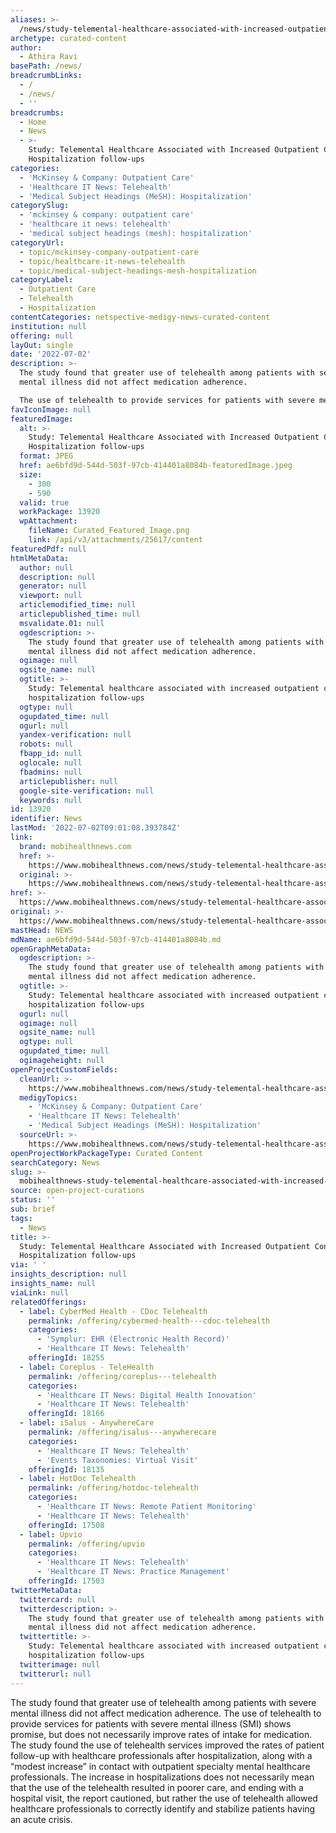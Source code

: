 ```yaml
---
aliases: >-
  /news/study-telemental-healthcare-associated-with-increased-outpatient-contact-hospitalization-follow-ups
archetype: curated-content
author:
  - Athira Ravi
basePath: /news/
breadcrumbLinks:
  - /
  - /news/
  - ''
breadcrumbs:
  - Home
  - News
  - >-
    Study: Telemental Healthcare Associated with Increased Outpatient Contact,
    Hospitalization follow-ups
categories:
  - 'McKinsey & Company: Outpatient Care'
  - 'Healthcare IT News: Telehealth'
  - 'Medical Subject Headings (MeSH): Hospitalization'
categorySlug:
  - 'mckinsey & company: outpatient care'
  - 'healthcare it news: telehealth'
  - 'medical subject headings (mesh): hospitalization'
categoryUrl:
  - topic/mckinsey-company-outpatient-care
  - topic/healthcare-it-news-telehealth
  - topic/medical-subject-headings-mesh-hospitalization
categoryLabel:
  - Outpatient Care
  - Telehealth
  - Hospitalization
contentCategories: netspective-medigy-news-curated-content
institution: null
offering: null
layOut: single
date: '2022-07-02'
description: >-
  The study found that greater use of telehealth among patients with severe
  mental illness did not affect medication adherence.

  The use of telehealth to provide services for patients with severe mental 
favIconImage: null
featuredImage:
  alt: >-
    Study: Telemental Healthcare Associated with Increased Outpatient Contact,
    Hospitalization follow-ups
  format: JPEG
  href: ae6bfd9d-544d-503f-97cb-414401a8084b-featuredImage.jpeg
  size:
    - 300
    - 590
  valid: true
  workPackage: 13920
  wpAttachment:
    fileName: Curated_Featured_Image.png
    link: /api/v3/attachments/25617/content
featuredPdf: null
htmlMetaData:
  author: null
  description: null
  generator: null
  viewport: null
  articlemodified_time: null
  articlepublished_time: null
  msvalidate.01: null
  ogdescription: >-
    The study found that greater use of telehealth among patients with severe
    mental illness did not affect medication adherence.
  ogimage: null
  ogsite_name: null
  ogtitle: >-
    Study: Telemental healthcare associated with increased outpatient contact,
    hospitalization follow-ups
  ogtype: null
  ogupdated_time: null
  ogurl: null
  yandex-verification: null
  robots: null
  fbapp_id: null
  oglocale: null
  fbadmins: null
  articlepublisher: null
  google-site-verification: null
  keywords: null
id: 13920
identifier: News
lastMod: '2022-07-02T09:01:08.393784Z'
link:
  brand: mobihealthnews.com
  href: >-
    https://www.mobihealthnews.com/news/study-telemental-healthcare-associated-increased-outpatient-contact-hospitalization-follow-ups
  original: >-
    https://www.mobihealthnews.com/news/study-telemental-healthcare-associated-increased-outpatient-contact-hospitalization-follow-ups
href: >-
  https://www.mobihealthnews.com/news/study-telemental-healthcare-associated-increased-outpatient-contact-hospitalization-follow-ups
original: >-
  https://www.mobihealthnews.com/news/study-telemental-healthcare-associated-increased-outpatient-contact-hospitalization-follow-ups
mastHead: NEWS
mdName: ae6bfd9d-544d-503f-97cb-414401a8084b.md
openGraphMetaData:
  ogdescription: >-
    The study found that greater use of telehealth among patients with severe
    mental illness did not affect medication adherence.
  ogtitle: >-
    Study: Telemental healthcare associated with increased outpatient contact,
    hospitalization follow-ups
  ogurl: null
  ogimage: null
  ogsite_name: null
  ogtype: null
  ogupdated_time: null
  ogimageheight: null
openProjectCustomFields:
  cleanUrl: >-
    https://www.mobihealthnews.com/news/study-telemental-healthcare-associated-increased-outpatient-contact-hospitalization-follow-ups
  medigyTopics:
    - 'McKinsey & Company: Outpatient Care'
    - 'Healthcare IT News: Telehealth'
    - 'Medical Subject Headings (MeSH): Hospitalization'
  sourceUrl: >-
    https://www.mobihealthnews.com/news/study-telemental-healthcare-associated-increased-outpatient-contact-hospitalization-follow-ups
openProjectWorkPackageType: Curated Content
searchCategory: News
slug: >-
  mobihealthnews-study-telemental-healthcare-associated-with-increased-outpatient-contact-hospitalization-follow-ups
source: open-project-curations
status: ''
sub: brief
tags:
  - News
title: >-
  Study: Telemental Healthcare Associated with Increased Outpatient Contact,
  Hospitalization follow-ups
via: ' '
insights_description: null
insights_name: null
viaLink: null
relatedOfferings:
  - label: CyberMed Health - CDoc Telehealth
    permalink: /offering/cybermed-health---cdoc-telehealth
    categories:
      - 'Symplur: EHR (Electronic Health Record)'
      - 'Healthcare IT News: Telehealth'
    offeringId: 18255
  - label: Coreplus - TeleHealth
    permalink: /offering/coreplus---telehealth
    categories:
      - 'Healthcare IT News: Digital Health Innovation'
      - 'Healthcare IT News: Telehealth'
    offeringId: 18166
  - label: iSalus - AnywhereCare
    permalink: /offering/isalus---anywherecare
    categories:
      - 'Healthcare IT News: Telehealth'
      - 'Events Taxonomies: Virtual Visit'
    offeringId: 18135
  - label: HotDoc Telehealth
    permalink: /offering/hotdoc-telehealth
    categories:
      - 'Healthcare IT News: Remote Patient Monitoring'
      - 'Healthcare IT News: Telehealth'
    offeringId: 17508
  - label: Upvio
    permalink: /offering/upvio
    categories:
      - 'Healthcare IT News: Telehealth'
      - 'Healthcare IT News: Practice Management'
    offeringId: 17503
twitterMetaData:
  twittercard: null
  twitterdescription: >-
    The study found that greater use of telehealth among patients with severe
    mental illness did not affect medication adherence.
  twittertitle: >-
    Study: Telemental healthcare associated with increased outpatient contact,
    hospitalization follow-ups
  twitterimage: null
  twitterurl: null
---
```

<p>The study found that greater use of telehealth among patients with severe mental illness did not affect medication adherence.
The use of telehealth to provide services for patients with severe mental illness (SMI) shows promise, but does not necessarily improve rates of intake for medication.
The study found the use of telehealth services improved the rates of patient follow-up with healthcare professionals after hospitalization, along with a “modest increase” in contact with outpatient specialty mental healthcare professionals.
The increase in hospitalizations does not necessarily mean that the use of the telehealth resulted in poorer care, and ending with a hospital visit, the report cautioned, but rather the use of telehealth allowed healthcare professionals to correctly identify and stabilize patients having an acute crisis.</p>